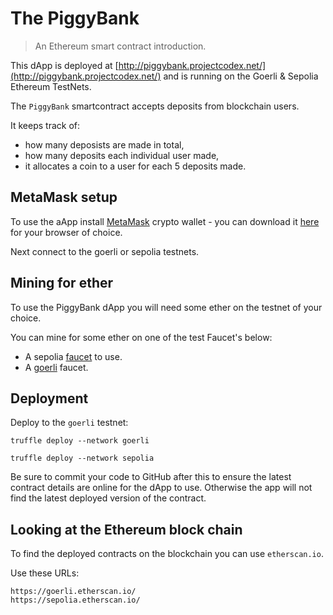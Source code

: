 # The PiggyBank

> An Ethereum smart contract introduction.

This dApp is deployed at [http://piggybank.projectcodex.net/](http://piggybank.projectcodex.net/) and is running on the Goerli & Sepolia Ethereum TestNets.


The `PiggyBank` smartcontract accepts deposits from blockchain users. 

It keeps track of:

* how many deposists are made in total,
* how many deposits each individual user made,
* it allocates a coin to a user for each 5 deposits made.

## MetaMask setup

To use the aApp install [MetaMask](https://metamask.io/) crypto wallet - you can download it [here](https://metamask.io/download/) for your browser of choice.

Next connect to the goerli or sepolia testnets.

## Mining for ether

To use the PiggyBank dApp you will need some ether on the testnet of your choice.

You can mine for some ether on one of the test Faucet's below:

* A sepolia [faucet](https://sepolia-faucet.pk910.de/) to use.
* A [goerli](https://goerli-faucet.pk910.de/) faucet.

## Deployment

Deploy to the `goerli` testnet:

```
truffle deploy --network goerli
```

```
truffle deploy --network sepolia
```

Be sure to commit your code to GitHub after this to ensure the latest contract details are online for the dApp to use. Otherwise the app will not find the latest deployed version of the contract.

## Looking at the Ethereum block chain

To find the deployed contracts on the blockchain you can use `etherscan.io`.

Use these URLs:

```
https://goerli.etherscan.io/
https://sepolia.etherscan.io/
```